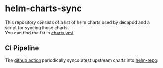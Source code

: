 # helm-charts-sync
This repository consists of a list of helm charts used by decapod and a script for syncing those charts.  
You can find the list in [charts.yml](https://github.com/openinfradev/helm-charts-sync/blob/main/charts.yml).

## CI Pipeline
The [github action](https://github.com/openinfradev/helm-charts-sync/blob/main/.github/workflows/sync.yaml) periodically syncs latest upstream charts into [helm-repo](https://github.com/openinfradev/helm-repo).
